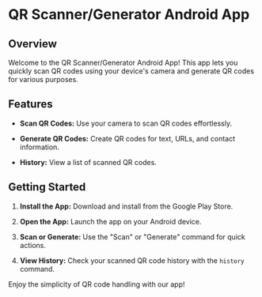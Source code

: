 # QR Scanner/Generator Android App

## Overview

Welcome to the QR Scanner/Generator Android App! This app lets you quickly scan QR codes using your device's camera and generate QR codes for various purposes.

## Features

- **Scan QR Codes:** Use your camera to scan QR codes effortlessly.
  
- **Generate QR Codes:** Create QR codes for text, URLs, and contact information.

- **History:** View a list of scanned QR codes.

## Getting Started

1. **Install the App:** Download and install from the Google Play Store.

2. **Open the App:** Launch the app on your Android device.

3. **Scan or Generate:** Use the "Scan" or "Generate" command for quick actions.

4. **View History:** Check your scanned QR code history with the `history` command.

Enjoy the simplicity of QR code handling with our app!
